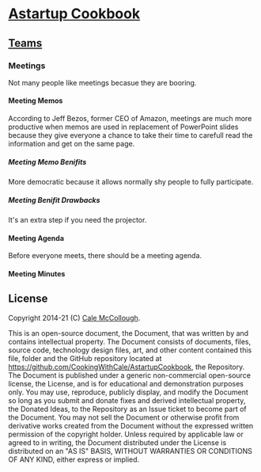 # [Astartup Cookbook](../)

## [Teams](./)

### Meetings

Not many people like meetings becasue they are booring.

#### Meeting Memos

According to Jeff Bezos, former CEO of Amazon, meetings are much more productive when memos are used in replacement of PowerPoint slides because they give everyone a chance to take their time to carefull read the information and get on the same page. 

##### Meeting Memo Benifits

More democratic because it allows normally shy people to fully participate.

##### Meeting Benifit Drawbacks

It's an extra step if you need the projector.

#### Meeting Agenda
Before everyone meets, there should be a meeting agenda.

#### Meeting Minutes

## License

Copyright 2014-21 (C) [Cale McCollough](https://cookingwithcale.org).

This is an open-source document, the Document, that was written by and contains intellectual property. The Document consists of documents, files, source code, technology design files, art, and other content contained this file, folder and the GitHub repository located at <https://github.com/CookingWithCale/AstartupCookbook>, the Repository. The Document is published under a generic non-commercial open-source license, the License, and is for educational and demonstration purposes only. You may use, reproduce, publicly display, and modify the Document so long as you submit and donate fixes and derived intellectual property, the Donated Ideas, to the Repository as an Issue ticket to become part of the Document. You may not sell the Document or otherwise profit from derivative works created from the Document without the expressed written permission of the copyright holder. Unless required by applicable law or agreed to in writing, the Document distributed under the License is distributed on an "AS IS" BASIS, WITHOUT WARRANTIES OR CONDITIONS OF ANY KIND, either express or implied.
